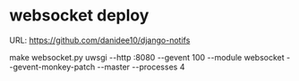# websocket deploy

URL: https://github.com/danidee10/django-notifs

make websocket.py
uwsgi --http :8080 --gevent 100 --module websocket --gevent-monkey-patch --master --processes 4